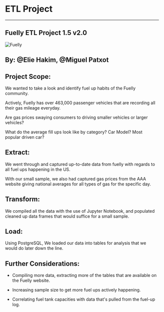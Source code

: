 # ETL Project 
----------------------
## Fuelly ETL Project 1.5 v2.0
![Fuelly](https://is2-ssl.mzstatic.com/image/thumb/Purple123/v4/30/3d/61/303d61aa-2886-727c-798e-feda77887bde/source/512x512bb.jpg)

By: @Elie Hakim, @Miguel Patxot
---------------

## **Project Scope:**

We wanted to take a look and identify fuel up habits of the Fuelly community.

Actively, Fuelly has over 463,000 passenger vehicles that are recording all their gas mileage everyday.

Are gas prices swaying consumers to driving smaller vehicles or larger vehicles?

What do the average fill ups look like by category? Car Model? Most popular driven car?

## **Extract:**

We went through and captured up-to-date data from fuelly with regards to all fuel ups happening in the US.

With our small sample, we also had captured gas prices from the AAA website giving national averages for all types of gas for the specific day.

## **Transform:**

We compiled all the data with the use of Jupyter Notebook, and populated cleaned up data frames that would suffice for a small sample.

## **Load:**

Using PostgreSQL, We loaded our data into tables for analysis that we would do later down the line.

## **Further Considerations:**
* Compiling more data, extracting more of the tables that are available on the Fuelly website.

* Increasing sample size to get more fuel ups actively happening.

* Correlating fuel tank capacities with data that's pulled from the fuel-up log.

